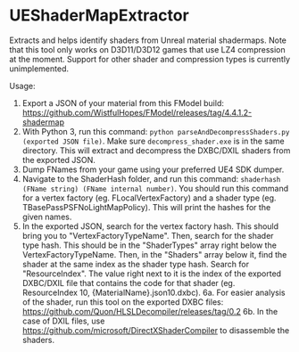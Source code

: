 # UEShaderMapExtractor
Extracts and helps identify shaders from Unreal material shadermaps. Note that this tool only works on D3D11/D3D12 games that use LZ4 compression at the moment. Support for other shader and compression types is currently unimplemented.

Usage:

1. Export a JSON of your material from this FModel build: https://github.com/WistfulHopes/FModel/releases/tag/4.4.1.2-shadermap
2. With Python 3, run this command: `python parseAndDecompressShaders.py (exported JSON file)`. Make sure `decompress_shader.exe` is in the same directory. This will extract and decompress the DXBC/DXIL shaders from the exported JSON.
3. Dump FNames from your game using your preferred UE4 SDK dumper.
4. Navigate to the ShaderHash folder, and run this command: `shaderhash (FName string) (FName internal number)`. You should run this command for a vertex factory (eg. FLocalVertexFactory) and a shader type (eg. TBasePassPSFNoLightMapPolicy). This will print the hashes for the given names.
5. In the exported JSON, search for the vertex factory hash. This should bring you to "VertexFactoryTypeName". Then, search for the shader type hash. This should be in the "ShaderTypes" array right below the VertexFactoryTypeName. Then, in the "Shaders" array below it, find the shader at the same index as the shader type hash. Search for "ResourceIndex". The value right next to it is the index of the exported DXBC/DXIL file that contains the code for that shader (eg. ResourceIndex 10, {MaterialName}.json10.dxbc).
6a. For easier analysis of the shader, run this tool on the exported DXBC files: https://github.com/Quon/HLSLDecompiler/releases/tag/0.2
6b. In the case of DXIL files, use https://github.com/microsoft/DirectXShaderCompiler to disassemble the shaders.
